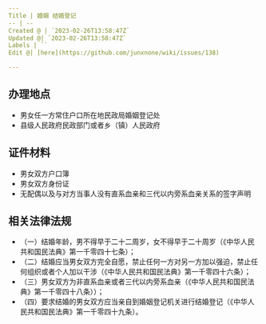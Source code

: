 ```yaml
---
Title | 婚姻 结婚登记
-- | --
Created @ | `2023-02-26T13:58:47Z`
Updated @| `2023-02-26T13:58:47Z`
Labels | ``
Edit @| [here](https://github.com/junxnone/wiki/issues/138)

---
```


## 办理地点
- 男女任一方常住户口所在地民政局婚姻登记处
- 县级人民政府民政部门或者乡（镇）人民政府


## 证件材料
- 男女双方户口簿
- 男女双方身份证
- 无配偶以及与对方当事人没有直系血亲和三代以内旁系血亲关系的签字声明


## 相关法律法规

- （一）结婚年龄，男不得早于二十二周岁，女不得早于二十周岁（《中华人民共和国民法典》第一千零四十七条）；
- （二）结婚应当男女双方完全自愿，禁止任何一方对另一方加以强迫，禁止任何组织或者个人加以干涉（《中华人民共和国民法典》第一千零四十六条）；
- （三）男女双方为非直系血亲或者三代以内旁系血亲（《中华人民共和国民法典》第一千零四十八条））；
- （四）要求结婚的男女双方应当亲自到婚姻登记机关进行结婚登记（《中华人民共和国民法典》第一千零四十九条）。
